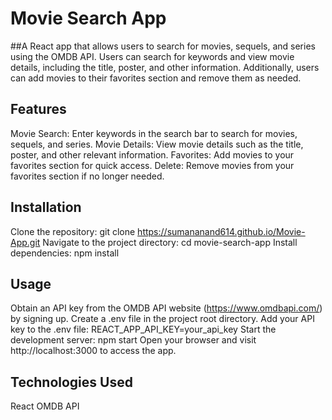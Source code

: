# Movie Search App

##A React app that allows users to search for movies, sequels, and series using the OMDB API. Users can search for keywords and view movie details, including the title, poster, and other information. Additionally, users can add movies to their favorites section and remove them as needed.

## Features
Movie Search: Enter keywords in the search bar to search for movies, sequels, and series.
Movie Details: View movie details such as the title, poster, and other relevant information.
Favorites: Add movies to your favorites section for quick access.
Delete: Remove movies from your favorites section if no longer needed.

## Installation
Clone the repository: git clone https://sumananand614.github.io/Movie-App.git
Navigate to the project directory: cd movie-search-app
Install dependencies: npm install

## Usage
Obtain an API key from the OMDB API website (https://www.omdbapi.com/) by signing up.
Create a .env file in the project root directory.
Add your API key to the .env file: REACT_APP_API_KEY=your_api_key
Start the development server: npm start
Open your browser and visit http://localhost:3000 to access the app.

## Technologies Used
React
OMDB API
